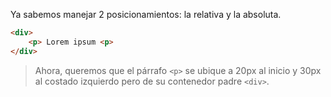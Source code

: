 Ya sabemos manejar 2 posicionamientos: la relativa y la absoluta.  

``` html
<div>
    <p> Lorem ipsum <p>
</div>
```

> Ahora, queremos que el párrafo `<p>` se ubique a 20px al inicio y 30px al costado izquierdo pero de su contenedor padre `<div>`.
